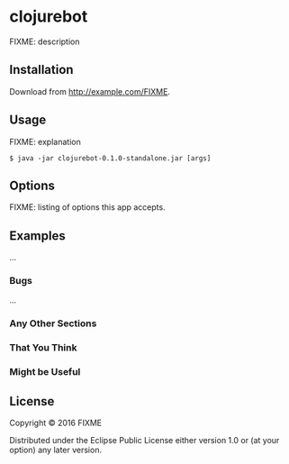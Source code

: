 # clojurebot

FIXME: description

## Installation

Download from http://example.com/FIXME.

## Usage

FIXME: explanation

    $ java -jar clojurebot-0.1.0-standalone.jar [args]

## Options

FIXME: listing of options this app accepts.

## Examples

...

### Bugs

...

### Any Other Sections
### That You Think
### Might be Useful

## License

Copyright © 2016 FIXME

Distributed under the Eclipse Public License either version 1.0 or (at
your option) any later version.
